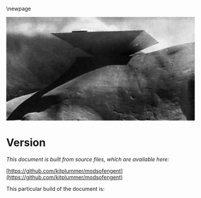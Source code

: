 \newpage

!["MAM Caracas"](images/image_0.jpg)


# Version

*This document is built from source files, which are available here:*

[https://github.com/kitplummer/modsofengent](https://github.com/kitplummer/modsofengent)

This particular build of the document is:
